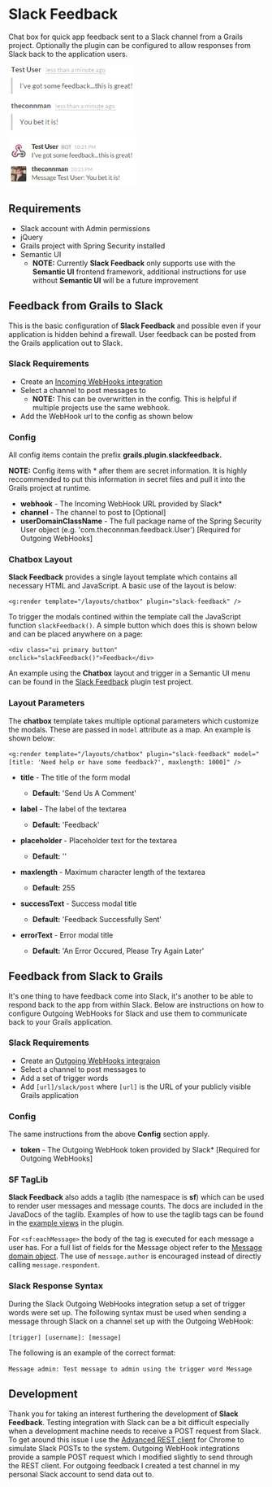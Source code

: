 Slack Feedback
=========

Chat box for quick app feedback sent to a Slack channel from a Grails project. Optionally the plugin can be configured to allow responses from Slack back to the application users.

![Feedback in Grails](https://raw.githubusercontent.com/TheConnMan/Slack-Feedback/dev/resources/SlackFeedback-Grails.png)
![Feedback in Slack](https://raw.githubusercontent.com/TheConnMan/Slack-Feedback/dev/resources/SlackFeedback-Slack.png)

## Requirements

- Slack account with Admin permissions
- jQuery
- Grails project with Spring Security installed
- Semantic UI
	- **NOTE:** Currently **Slack Feedback** only supports use with the **Semantic UI** frontend framework, additional instructions for use without **Semantic UI** will be a future improvement

## Feedback from Grails to Slack

This is the basic configuration of **Slack Feedback** and possible even if your application is hidden behind a firewall. User feedback can be posted from the Grails application out to Slack.

### Slack Requirements

- Create an [Incoming WebHooks integration](https://my.slack.com/services/new/incoming-webhook)
- Select a channel to post messages to
	- **NOTE:** This can be overwritten in the config. This is helpful if multiple projects use the same webhook.
- Add the WebHook url to the config as shown below

### Config

All config items contain the prefix **grails.plugin.slackfeedback.**

**NOTE:** Config items with * after them are secret information. It is highly reccommended to put this information in secret files and pull it into the Grails project at runtime.

- **webhook** - The Incoming WebHook URL provided by Slack*
- **channel** - The channel to post to [Optional]
- **userDomainClassName** - The full package name of the Spring Security User object (e.g. 'com.theconnman.feedback.User') [Required for Outgoing WebHooks]

### Chatbox Layout

**Slack Feedback** provides a single layout template which contains all necessary HTML and JavaScript. A basic use of the layout is below:

```
<g:render template="/layouts/chatbox" plugin="slack-feedback" />
```

To trigger the modals contined within the template call the JavaScript function `slackFeedback()`. A simple button which does this is shown below and can be placed anywhere on a page:

```
<div class="ui primary button" onclick="slackFeedback()">Feedback</div>
```

An example using the **Chatbox** layout and trigger in a Semantic UI menu can be found in the [Slack Feedback](https://github.com/TheConnMan/Slack-Feedback/blob/master/grails-app/views/layouts/semantic.gsp) plugin test project.

### Layout Parameters

The **chatbox** template takes multiple optional parameters which customize the modals. These are passed in `model` attribute as a map. An example is shown below:

```
<g:render template="/layouts/chatbox" plugin="slack-feedback" model="[title: 'Need help or have some feedback?', maxlength: 1000]" />
```

- **title** - The title of the form modal
	- **Default:** 'Send Us A Comment'

- **label** - The label of the textarea
	- **Default:** 'Feedback'

- **placeholder** - Placeholder text for the textarea
	- **Default:** ''

- **maxlength** - Maximum character length of the textarea
	- **Default:** 255

- **successText** - Success modal title
	- **Default:** 'Feedback Successfully Sent'

- **errorText** - Error modal title
	- **Default:** 'An Error Occured, Please Try Again Later'

## Feedback from Slack to Grails

It's one thing to have feedback come into Slack, it's another to be able to respond back to the app from within Slack. Below are instructions on how to configure Outgoing WebHooks for Slack and use them to communicate back to your Grails application.

### Slack Requirements

- Create an [Outgoing WebHooks integraion](https://my.slack.com/services/new/outgoing-webhook)
- Select a channel to post messages to
- Add a set of trigger words
- Add `[url]/slack/post` where `[url]` is the URL of your publicly visible Grails application

### Config

The same instructions from the above **Config** section apply.

- **token** - The Outgoing WebHook token provided by Slack* [Required for Outgoing WebHooks]

### SF TagLib

**Slack Feedback** also adds a taglib (the namespace is **sf**) which can be used to render user messages and message counts. The docs are included in the JavaDocs of the taglib. Examples of how to use the taglib tags can be found in the [example views](https://github.com/TheConnMan/Slack-Feedback/tree/master/grails-app/views/test) in the plugin.

For `<sf:eachMessage>` the body of the tag is executed for each message a user has. For a full list of fields for the Message object refer to the [Message domain object](https://github.com/TheConnMan/Slack-Feedback/blob/master/grails-app/domain/com/theconnman/feedback/Message.groovy). The use of `message.author` is encouraged instead of directly calling `message.respondent`.

### Slack Response Syntax

During the Slack Outgoing WebHooks integration setup a set of trigger words were set up. The following syntax must be used when sending a message through Slack on a channel set up with the Outgoing WebHook:

`[trigger] [username]: [message]`

The following is an example of the correct format:

`Message admin: Test message to admin using the trigger word Message`

## Development

Thank you for taking an interest furthering the development of **Slack Feedback**. Testing integration with Slack can be a bit difficult especially when a development machine needs to receive a POST request from Slack. To get around this issue I use the [Advanced REST client](https://chrome.google.com/webstore/detail/advanced-rest-client/hgmloofddffdnphfgcellkdfbfbjeloo) for Chrome to simulate Slack POSTs to the system. Outgoing WebHook integrations provide a sample POST request which I modified slightly to send through the REST client. For outgoing feedback I created a test channel in my personal Slack account to send data out to.